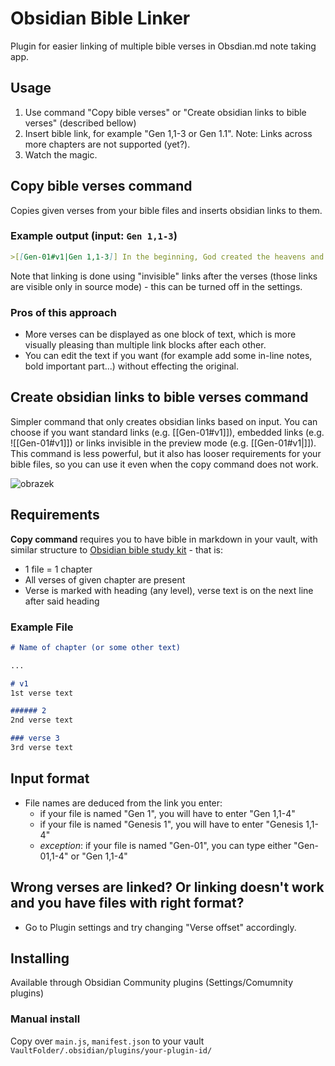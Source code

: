 # Obsidian Bible Linker
Plugin for easier linking of multiple bible verses in Obsdian.md note taking app.

## Usage
1. Use command "Copy bible verses" or "Create obsidian links to bible verses" (described bellow)
2. Insert bible link, for example "Gen 1,1-3 or Gen 1.1". Note: Links across more chapters are not supported (yet?).
3. Watch the magic.

## Copy bible verses command
Copies given verses from your bible files and inserts obsidian links to them. 

### Example output (input: `Gen 1,1-3`)
```md
>[[Gen-01#v1|Gen 1,1-3]] In the beginning, God created the heavens and the earth. The earth was formless and empty. Darkness was on the surface of the deep and God's Spirit was hovering over the surface of the waters. God said, "Let there be light," and there was light. [[Gen-01#v1|]][[Gen-01#v2|]][[Gen-01#v3|]]
```
Note that linking is done using "invisible" links after the verses (those links are visible only in source mode) - this can be turned off in the settings.

### Pros of this approach
- More verses can be displayed as one block of text, which is more visually pleasing than multiple link blocks after each other. 
- You can edit the text if you want (for example add some in-line notes, bold important part...) without effecting the original.


## Create obsidian links to bible verses command
Simpler command that only creates obsidian links based on input. You can choose if you want standard links (e.g. [[Gen-01#v1]]), embedded links (e.g. ![[Gen-01#v1]]) or links invisible in the preview mode (e.g. [[Gen-01#v1|]]). This command is less powerful, but it also has looser requirements for your bible files, so you can use it even when the copy command does not work.  

![obrazek](https://user-images.githubusercontent.com/94016085/160867853-5bff3b17-d8a7-4ec9-8672-eb1fa3acc88c.png)


## Requirements 
**Copy command** requires you to have bible in markdown in your vault, with similar structure to [Obsidian bible study kit](https://forum.obsidian.md/t/bible-study-in-obsidian-kit-including-the-bible-in-markdown/12503) - that is:
- 1 file = 1 chapter
- All verses of given chapter are present
- Verse is marked with heading (any level), verse text is on the next line after said heading

### Example File
```md
# Name of chapter (or some other text)

... 

# v1
1st verse text

###### 2
2nd verse text

### verse 3
3rd verse text
```

## Input format
- File names are deduced from the link you enter:
  - if your file is named "Gen 1", you will have to enter "Gen 1,1-4"   
  - if your file is named "Genesis 1", you will have to enter "Genesis 1,1-4"
  - *exception*: if your file is named "Gen-01", you can type either "Gen-01,1-4" or "Gen 1,1-4" 

## Wrong verses are linked? Or linking doesn't work and you have files with right format?
- Go to Plugin settings and try changing "Verse offset" accordingly.

## Installing 
Available through Obsidian Community plugins (Settings/Comumnity plugins) 

### Manual install
Copy over `main.js`, `manifest.json` to your vault `VaultFolder/.obsidian/plugins/your-plugin-id/`
